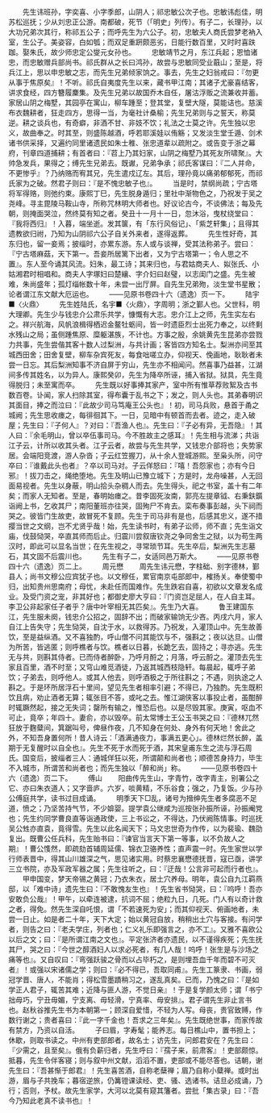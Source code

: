 <!-- { "loadSidebar": true } -->
　　先生讳班孙，字奕喜、小字季郎，山阴人；祁忠敏公次子也。忠敏讳彪佳，明苏松巡抚；少从刘忠正公游。南都破，死节（「明史」列传）。有子二，长理孙，以大功兄弟次其行，称祁五公子；而呼先生为六公子。初，忠敏夫人商氏尝梦老衲入室，生公子。美姿容，白如瓠；而双足重趼颇恶劣，日能行数百里，又时时喜趺跏。娶朱氏，故少师忠定公燮元女孙也。
　　忠敏靖节之月，东江兵起；恩恤诸忠，而忠敏赠兵部尚书。祁氏群从之长曰鸿孙，故尝与忠敏同受业蕺山；至是，将兵江上，思以申忠敏之志，而先生兄弟倾家饷之。事去，先生之妇翁戒曰：『勿更从事于焦原矣』！不听。祁氏自夷度先生以来，藏书甲江南；其诸子尤豪喜结客，讲求食经，四方簪履麇集。及先生兄弟以故国乔木自任，屠沽浮贩之流兼收并蓄。家居山阴之梅墅，其园亭在寓山，柳车踵至；登其堂，复壁大隧，莫能诘也。慈溪布衣魏耕者，狂走四方，思得一当，为毫社计桑榆；先生兄弟则与之誓天，称莫逆。耕之谈兵也，有奇癖，非酒不甘、非妓不饮；礼法之士莫之许。先生独以忠义，故曲奉之。时其至，则盛陈越酒，呼若耶溪娃以侑觞；又发淡生堂壬遁、剑术诸书供采择，又遍约同里诸遗民如朱士稚、张忠道辈以疏附之。或告变于浙之幕府，刊章四道捕耕；有首者曰：『苕上乃其妇家，山阴之梅墅乃其死友所啸聚』。大帅急发兵，果得之；缚先生兄弟去。既谳，兄弟争承；祁氏客谋曰：『二人并命，不更惨乎』？乃纳赂而宥其兄，先生遣戍辽左。其后，理孙竟以痛弟郁郁死，而祁氏家为之破。然君子则曰：『是不愧忠敏子也』。
　　当是时，禁纲尚疏；宁古塔将军得赂，则弛约束。康熙丁巳，先生脱身遁归；里社中渐物色之，乃祝发于吴之尧峰。寻主毘陵马鞍山寺，所称咒林明大师者也。好议论古今，不谈佛法；每及先朝，则掩面哭泣，然终莫有知之者。癸丑十一月十一日，忽沐浴，曳杖绕堂曰：『我将西归』！入暮，端坐逝。发其箧，有「东行风俗记」、「紫芝轩集」；且得其遗教欲归祔，乃知为山阴祁六公子自关外来者，遂得返葬。
　　先生性好奇，其东归也，留一妾焉；披缁时，亦累东游。东人或与谈禅，受其法称弟子。尝曰：『宁古塔麻菇，天下第一。吾妾所居篱下出者，又为宁古塔第一；令人思之不置』。东人至今诵其风流。妇朱，最工诗；其来归也，与君姑商夫人、姒张氏、小姑湘君时相唱和。商夫人字塚妇曰楚纕、字介妇曰赵璧，以志闺门之盛。先生被难，朱尚盛年；孤灯缁帐数十年，未尝一出厅屏。自先生兄弟歾，淡生堂书星散；论者谓江东文献大厄运也。
　　——见原书卷四十六（遗逸）页一下。
　　陆宇■〈火鼎〉
　　先生姓陆氏，名宇■〈火鼎〉，字周明；浙之鄞人也。父世科，明大理卿。先生少与钱忠介公肃乐共学，慷慨有大志。忠介江上之师，先生实左右之。祥兴航海，风帆浪楫得栖迟金鳌牡蛎间，皆一时遗臣烈士出死力奉之，以终剩水残山之局；虽侧踵焦原、糜躯湛族，不计也。方事之殷，余姚黄先生昆弟亦尝戮力共事，先生尝偕其客十数人过梨洲，与共计画；客皆四方知名士。梨洲亦间至其城西田舍；田舍复壁，柳车杂宾死友，每食咄嗟立办，仰视天、俛画地，耿耿者未尝一日忘。其后梨洲知事不济自屏于穷山，先生亦不相闻问。然喜事乃益甚，江湖间多传其姓名，以为异人。康熙癸卯，先生为降卒所诬，捕入省狱。狱具，先生竟得脱归；未至寓而卒。
　　先生既以好事捧其家产，室中所有惟草荐败絮及古书数百卷。讣闻，家人扫除其室，得布囊于乱书之下；发之，则人头也。其弟春明识其面目，捧之而泣曰：『此故少司马笃庵王公头也』！初，司马兵败，悬首于甬之城阙；先生思收瘗之，每徘徊其下。一日，见暗中有顿首而去者。迹之，走入破屋；先生曰：『子何人』？对曰：『吾渔人也』。先生曰：『子必有异，无吾隐』！其人曰：『余毛明山，曾以卒伍事司马。今不胜故主之感耳』！先生相与流涕；共诣江子云，计所以收其头者。江子云者，故尝与先生共学，又钱忠介部将也；失势家居。会端阳竞渡，游人杂沓；子云红笠握刀，从十余人登城游熙。至枭头所，问守卒曰：『谁戴此头也者』？卒以司马对。子云佯怒曰：『嘻！吾怨家也；亦有今日邪』！拔刀击之，绳绝堕地。先生及明山已豫立城下；方是时，龙舟噪甚，人无回面易视者。先生以身蔽，明山拾头杂稠人而去。先生得头，祀之书室，盖十有二年矣；而家人无知者。至是，春明始瘗之。昔李固死汝南，郭亮左提章钺、右秉鈇鑕诣阙上书，乞收其尸；南阳董班亦往哭，固殉尸不肯去。栾布奏事彭越，头下祠而哭之。彼皆门生故吏，故冒死不复顾。先生于司马非有是也，后感其忠义，遂不措撄当世之文纲，岂不尤贤乎哉！始，先生读书时，有弟子讼师，师不直；先生诣文庙，伐鼓恸哭，卒直其师而后止。归震川尝叙唐钦尧之争同舍生之狱，以为苟生两汉时，即此可以显名当世；在先生视之，寻常琐节耳。先生卒后，梨洲先生志墓石，其文固不后震川也。
　　先生有子二，女适同邑万斯大。
　　——见原书卷四十六（遗逸）页二上。
　　周元懋
　　周先生讳元懋，字柱础、别字德林，鄞县人；尚书文穆公应宾犹子也。以文穆任，累官南京屯部郎中，榷扬关。奉使蜀中归，出知贵州思南府；母忧，未赴任而国难作。先生跌宕自喜，初欲以文章发名成业。及受门资之宠，非其好也；都御史廖大亨曰：『门资岂足屈人，在人自主耳。李卫公非起家任子者乎？唐中叶宰相无其匹矣』。先生乃大喜。
　　鲁王建国东江，先生服未阕，钱忠介公招之，固辞不出；而破家输饷无少吝。丙戌六月，家人自江上告失守；先生恸哭，自沈于水，以救得苏。乃祝发，入灌顶山中。先生故善饮，至是益纵酒。又不喜独酌，呼山僧不问其能饮与不，强斟之；夜以达旦。山僧为所苦，皆逃匿；则呼樵者与饮。樵者以日暮，长跪乞去，固持之；寻亦逃。先生无与共，则斟其侍者。已而侍者醉卧，乃呼月酹之；月落，呼云酹之。灌顶去先生家且百里，酒不时至；又穹山难觅酒徒，乃返其城西枝隐轩。每晨起，辄呼子弟饮；子弟去，则呼他人。或其人他去，则呼酒极之于所往斟之；不遇，则执途之人斟之。于是环所居浮石十里间，望见先生者相率引避；不得已，乃独酌。先生既积饮且病，劝止酒者无算；辄张目不答，或叱之去。惟江湖侠客以事投止者，虽酣醉时辄蹶然起，接之无失词；罄所有输之，惟恐后也。以是尽毁其家。庚寅，呕血不可止，竟卒；年四十。妻俞，亦以毁卒。前太常博士王公玉书哭之曰：『德林兀然狂放于麴糵间，箕踞叫号，俾昼作夜，几不知身在何处、身外有何天地！舍此之外，不知吾身置何所！昔人诗云：「酒满通夜力，事满五更心」。德林烂然长醉，盖期于无复醒时以自全也』。先生不死于水而死于酒，其宋皇甫东生之流与浮石周氏。国变后，披缁者三人：通城佯狂以死，所谓颠和尚者也；顺德苦身持力，毕生不入城市，所谓苦和尚者也；而先生独以「醉和尚」称。
　　——见原书卷四十六（遗逸）页二下。
　　傅山
　　阳曲传先生山，字青竹，改字青主，别署公之它、亦曰朱衣道人；又字啬庐。六岁，啖黄精，不乐谷食；强之，乃复饭。少与孙公傅庭共学，读书过目成诵。
　　明季天下□乱，诸号为搢绅先生者多腐恶不足道，愤之；乃坚苦持气节，不少媕婴。提学袁公继咸为巡按张孙振所诬，孙振阉党也；先生约同学曹良直等诣通政使，三上书讼之，不得达，乃伏阙陈情事。时巡抚吴公甡亦直袁，竟得雪。先生以此名闻天下；马文忠世奇为作传，以为裴瑜、魏劭复出。既曹公任兵科，先生贻书曰：『谏官当言天下第一等事，以不负故人之期』！曹公愯然，即疏劾首辅周延儒、锦衣卫骆养性；直声震一时。先生家世以学行师表晋中，得其山川雄深之气，思见诸实用。时蔡忠襄懋德抚晋，寇已亟，讲学三立书院，亦及军政军器之属；先生往听之，曰：『迂哉！公言非可起而行者也』。
　　甲申国变，梦天帝锡之黄冠；乃衣朱衣，居土穴养母。明年，袁公自九江羁燕邸，以「难中诗」遗先生曰：『不敢愧友生也』！先生省书恸哭，曰：『呜呼！吾亦安敢负公哉』！甲午，以牵连被逮，抗词不屈；绝粒九日，几死。门人有以奇计救之者，得免。然先生深自吒恨，谓「不若速死为安」；而其仰视天、俯画地者，未尝一日止。如是者二十年，天下大定；始以黄冠自放，稍稍出土穴与客接。有问学者，则告之曰：『老夫学庄，列者也；仁义礼乐即强言之，亦不工』。又雅不喜欧公以后之文；曰：『是所谓江南之文也』。平定张济者亦遗民，以不谨得疾死；先生抚其尸，哭之曰：『今世之醇酒妇人以求必死者，有几人哉！呜呼！张生是与沙场之痛等也』。又自叹曰：『弯强跃骏之骨而以占毕朽之，是则埋吾血千年而碧不可灭者』！或强以宋诸儒之学；则曰：『必不得已，吾取同甫』。先生工篆隶、书画，弱冠学晋、唐人，不能肖；得松雪墨蹟稍习之，遂乱真矣。已而，乃愧之曰：『是如学正人君子，辄苦其难；近降与匪人游，不觉日亲』！于是复学颜太师；谓「书宁拙毋巧，宁丑毋媚，宁支离、毋轻滑，宁真率、毋安排』。君子谓先生非止言书也。赵秋谷推先生书为本朝第一；顾深自爱惜，不轻为人写。母丧，贵官致赙，作数行谢之；贵者喜曰：『此一字千金也！吾求之三年矣』。先生既绝世事，而家传故有禁方，乃资以自活。
　　子曰眉，字寿髦；能养志。每日樵山中，置书担上；休歇，则取书读之。中州有吏部郎者，故名士；访先生，问郎君安在？先生曰：『少需之，且至矣』。俄有负薪归者，先生呼曰：『孺子来，前肃客』！吏部颇惊。抵暮，先生令伴客寝；则与叙中州文献，滔滔不置，吏部或不能尽答也。诘朝，谢先生曰：『吾甚惭于郎君』！先生喜苦酒，自称老蘖禅；眉乃自称小糵禅。或时出游，眉与子共挽车；暮宿逆旅，仍篝镫课读经、吏、骚、选诸书。诘旦必成诵，乃行；否则，予杖。故先生家学，大河以北莫有窥其籓者。尝批「集古录」曰：『吾今乃知此老真不读书也』！
